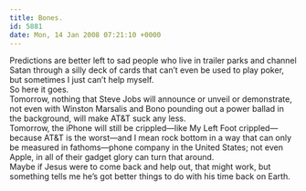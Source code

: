 ```yaml
---
title: Bones.
id: 5881
date: Mon, 14 Jan 2008 07:21:10 +0000
---
```


Predictions are better left to sad people who live in trailer parks and channel Satan through a silly deck of cards that can’t even be used to play poker, but sometimes I just can’t help myself.  
 So here it goes.  
 Tomorrow, nothing that Steve Jobs will announce or unveil or demonstrate, not even with Winston Marsalis and Bono pounding out a power ballad in the background, will make <span class="caps">AT&T</span> suck any less.  
 Tomorrow, the iPhone will still be crippled—like My Left Foot crippled—because <span class="caps">AT&T</span> is the worst—and I mean rock bottom in a way that can only be measured in fathoms—phone company in the United States; not even Apple, in all of their gadget glory can turn that around.  
 Maybe if Jesus were to come back and help out, that might work, but something tells me he’s got better things to do with his time back on Earth.


